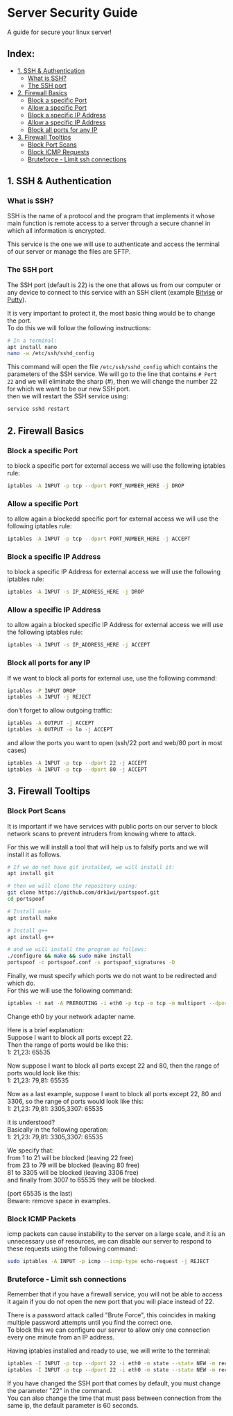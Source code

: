 # Server Security Guide
A guide for secure your linux server!

## Index:
- [1. SSH & Authentication](#1.-ssh-&-authentication)
  - [What is SSH?](#what-is-ssh?)
  - [The SSH port](#the-ssh-port?)
- [2. Firewall Basics](#2.-firewall-basics)
  - [Block a specific Port](#block-a-specific-port)
  - [Allow a specific Port](#allow-a-specific-port)
  - [Block a specific IP Address](#block-a-specific-ip-address)
  - [Allow a specific IP Address](#allow-a-specific-ip-address)
  - [Block all ports for any IP](#block-all-ports-for-any-ip)
- [3. Firewall Tooltips](#3.-firewall-tooltips)
  - [Block Port Scans](#block-port-scans)
  - [Block ICMP Requests](#block-icmp-requests)
  - [Bruteforce - Limit ssh connections](#Bruteforce---Limit-ssh-connections)


## 1. SSH & Authentication
### What is SSH?
SSH is the name of a protocol and the program that implements it whose main function is remote access to a server through a secure channel in which all information is encrypted.  

This service is the one we will use to authenticate and access the terminal of our server or manage the files are SFTP.  

### The SSH port
The SSH port (default is 22) is the one that allows us from our computer or any device to connect to this service with an SSH client (example [Bitvise](https://www.bitvise.com/ssh-client-download) or [Putty](https://www.putty.org/)).

It is very important to protect it, the most basic thing would be to change the port.  
To do this we will follow the following instructions:  
```bash
# In a terminal:
apt install nano
nano -w /etc/ssh/sshd_config
```
This command will open the file `/etc/ssh/sshd_config` which contains the parameters of the SSH service. We will go to the line that contains `# Port 22` and we will eliminate the sharp (#), then we will change the number 22 for which we want to be our new SSH port.  
then we will restart the SSH service using:  
```bash
service sshd restart
``` 

## 2. Firewall Basics
### Block a specific Port
to block a specific port for external access we will use the following iptables rule:  
```bash
iptables -A INPUT -p tcp --dport PORT_NUMBER_HERE -j DROP
```

### Allow a specific Port
to allow again a blockedd specific port for external access we will use the following iptables rule:  
```bash
iptables -A INPUT -p tcp --dport PORT_NUMBER_HERE -j ACCEPT
```

### Block a specific IP Address
to block a specific IP Address for external access we will use the following iptables rule: 
```bash
iptables -A INPUT -s IP_ADDRESS_HERE -j DROP
```
### Allow a specific IP Address
to allow again a blocked specific IP Address for external access we will use the following iptables rule: 
```bash
iptables -A INPUT -s IP_ADDRESS_HERE -j ACCEPT
```

### Block all ports for any IP
If we want to block all ports for external use, use the following command:  
```bash
iptables -P INPUT DROP
iptables -A INPUT -j REJECT
```

don't forget to allow outgoing traffic:
```bash
iptables -A OUTPUT -j ACCEPT
iptables -A OUTPUT -o lo -j ACCEPT
```

and allow the ports you want to open (ssh/22 port and web/80 port in most cases)
```bash
iptables -A INPUT -p tcp --dport 22 -j ACCEPT
iptables -A INPUT -p tcp --dport 80 -j ACCEPT
```

## 3. Firewall Tooltips
### Block Port Scans
It is important if we have services with public ports on our server to block network scans to prevent intruders from knowing where to attack.  

For this we will install a tool that will help us to falsify ports and we will install it as follows.
```bash
# If we do not have git installed, we will install it:
apt install git

# then we will clone the repository using:
git clone https://github.com/drk1wi/portspoof.git
cd portspoof

# Install make
apt install make

# Install g++
apt install g++

# and we will install the program as follows:
./configure && make && sudo make install
portspoof -c portspoof.conf -s portspoof_signatures -D
```

Finally, we must specify which ports we do not want to be redirected and which do.  
For this we will use the following command:
```bash
iptables -t nat -A PREROUTING -i eth0 -p tcp -m tcp -m multiport --dports INSERT:PORT,RANGE:HERE -j REDIRECT --to-ports 4444
```
Change eth0 by your network adapter name.  

Here is a brief explanation:  
Suppose I want to block all ports except 22.  
Then the range of ports would be like this:  
1: 21,23: 65535  

Now suppose I want to block all ports except 22 and 80, then the range of ports would look like this:  
1: 21,23: 79,81: 65535  

Now as a last example, suppose I want to block all ports except 22, 80 and 3306, so the range of ports would look like this:  
1: 21,23: 79,81: 3305,3307: 65535  

it is understood?  
Basically in the following operation:  
1: 21,23: 79,81: 3305,3307: 65535  

We specify that:  
from 1 to 21 will be blocked (leaving 22 free)  
from 23 to 79 will be blocked (leaving 80 free)  
81 to 3305 will be blocked (leaving 3306 free)  
and finally from 3007 to 65535 they will be blocked.  

(port 65535 is the last)  
Beware: remove space in examples.  

### Block ICMP Packets
icmp packets can cause instability to the server on a large scale, and it is an unnecessary use of resources, we can disable our server to respond to these requests using the following command:  
```bash
sudo iptables -A INPUT -p icmp --icmp-type echo-request -j REJECT
```

### Bruteforce - Limit ssh connections
Remember that if you have a firewall service, you will not be able to access it again if you do not open the new port that you will place instead of 22.  

There is a password attack called "Brute Force", this coincides in making multiple password attempts until you find the correct one.  
To block this we can configure our server to allow only one connection every one minute from an IP address. 

Having iptables installed and ready to use, we will write to the terminal:
```bash
iptables -I INPUT -p tcp --dport 22 -i eth0 -m state --state NEW -m recent --set
iptables -I INPUT -p tcp --dport 22 -i eth0 -m state --state NEW -m recent --update --seconds 60 --hitcount 2 -j DROP
```

If you have changed the SSH port that comes by default, you must change the parameter "22" in the command.  
You can also change the time that must pass between connection from the same ip, the default parameter is 60 seconds. 
